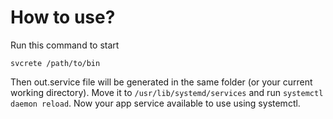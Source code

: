 # How to use?

Run this command to start

`svcrete /path/to/bin`

Then out.service file will be generated in the same folder (or your current working directory). Move it to `/usr/lib/systemd/services` and run `systemctl daemon reload`. Now your app service available to use using systemctl.
